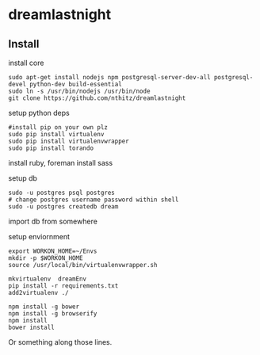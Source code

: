 dreamlastnight
==============


Install
-------

install core

    sudo apt-get install nodejs npm postgresql-server-dev-all postgresql-devel python-dev build-essential 
    sudo ln -s /usr/bin/nodejs /usr/bin/node
    git clone https://github.com/nthitz/dreamlastnight

setup python deps

    #install pip on your own plz
    sudo pip install virtualenv
    sudo pip install virtualenvwrapper
    sudo pip install torando


install ruby, foreman
install sass


setup db 

    sudo -u postgres psql postgres
    # change postgres username password within shell
    sudo -u postgres createdb dream

import db from somewhere


setup enviornment

    export WORKON_HOME=~/Envs
    mkdir -p $WORKON_HOME
    source /usr/local/bin/virtualenvwrapper.sh

    mkvirtualenv  dreamEnv
    pip install -r requirements.txt
    add2virtualenv ./

    npm install -g bower
    npm install -g browserify
    npm install
    bower install

Or something along those lines.

